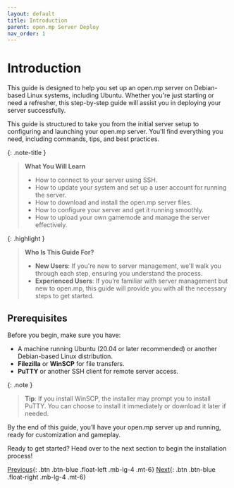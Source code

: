 ```yaml
---
layout: default
title: Introduction
parent: open.mp Server Deploy
nav_order: 1
---
```

# Introduction

This guide is designed to help you set up an open.mp server on Debian-based Linux systems, including Ubuntu. Whether you're just starting or need a refresher, this step-by-step guide will assist you in deploying your server successfully.

This guide is structured to take you from the initial server setup to configuring and launching your open.mp server. You'll find everything you need, including commands, tips, and best practices.

{: .note-title }
> **What You Will Learn**  
> - How to connect to your server using SSH.
> - How to update your system and set up a user account for running the server.  
> - How to download and install the open.mp server files.  
> - How to configure your server and get it running smoothly.  
> - How to upload your own gamemode and manage the server effectively.

{: .highlight }
> **Who Is This Guide For?**  
> - **New Users**: If you're new to server management, we'll walk you through each step, ensuring you understand the process.  
> - **Experienced Users**: If you’re familiar with server management but new to open.mp, this guide will provide you with all the necessary steps to get started.

## Prerequisites

Before you begin, make sure you have:
- A machine running Ubuntu (20.04 or later recommended) or another Debian-based Linux distribution.
- **Filezilla** or **WinSCP** for file transfers.
- **PuTTY** or another SSH client for remote server access.

{: .note }
> **Tip**: If you install WinSCP, the installer may prompt you to install PuTTY. You can choose to install it immediately or download it later if needed.

By the end of this guide, you’ll have your open.mp server up and running, ready for customization and gameplay.



Ready to get started? Head over to the next section to begin the installation process!



[Previous](/server-deploy/){: .btn .btn-blue .float-left .mb-lg-4 .mt-6}
[Next](/openmp-server-deploy/part-a){: .btn .btn-blue .float-right .mb-lg-4 .mt-6}

